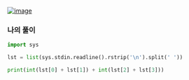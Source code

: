[![image](https://user-images.githubusercontent.com/69138191/201488054-47c62047-2706-4dc6-a7a4-ee91aa9e4cff.png)](https://www.acmicpc.net/problem/10824)
### 나의 풀이
```python
import sys

lst = list(sys.stdin.readline().rstrip('\n').split(' '))

print(int(lst[0] + lst[1]) + int(lst[2] + lst[3]))
```
